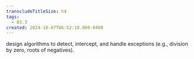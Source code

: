 ```yaml
---
transcludeTitleSize: h4
tags:
  - B3.3
created: 2024-10-07T06:52:18.000-0400
---
```

design algorithms to detect, intercept, and handle exceptions (e.g., division by zero, roots of negatives).